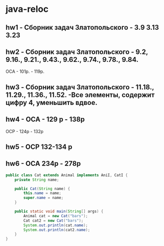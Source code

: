 # java-reloc

## hw1 - Сборник задач Златопольского - 3.9 3.13 3.23
## hw2 - Сборник задач Златопольского - 9.2, 9.16., 9.21., 9.43., 9.62., 9.74., 9.78., 9.84.
OCA - 101p. - 119p.

## hw3 - Сборник задач Златопольского - 11.18., 11.29., 11.36., 11.52. -Все элементы, содержит цифру 4, уменьшить вдвое.

## hw4 - OCA - 129 p - 138p
OCP - 124p - 132p

## hw5 - OCP 132-134 p

## hw6 - OCA 234p - 278p

```java
public class Cat extends Animal implements AniI, CatI {
    private String name;

    public Cat(String name) {
        this.name = name;
        super.name = name;
    }

    public static void main(String[] args) {
        Animal cat = new Cat("bars");
        Cat cat2 = new Cat("bars");
        System.out.println(cat.name);
        System.out.println(cat2.name);
    }
}
```